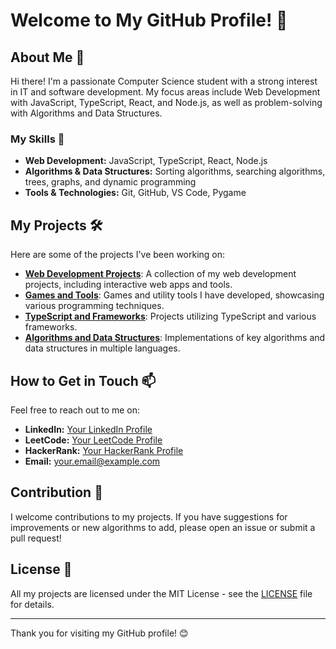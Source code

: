 # Welcome to My GitHub Profile! 🎉

## About Me 👋

Hi there! I'm a passionate Computer Science student with a strong interest in IT and software development. My focus areas include Web Development with JavaScript, TypeScript, React, and Node.js, as well as problem-solving with Algorithms and Data Structures.

### My Skills 🚀

- **Web Development:** JavaScript, TypeScript, React, Node.js
- **Algorithms & Data Structures:** Sorting algorithms, searching algorithms, trees, graphs, and dynamic programming
- **Tools & Technologies:** Git, GitHub, VS Code, Pygame

## My Projects 🛠️

Here are some of the projects I've been working on:

- **[Web Development Projects](https://github.com/username/web-development-projects)**: A collection of my web development projects, including interactive web apps and tools.
- **[Games and Tools](https://github.com/username/games-and-tools)**: Games and utility tools I have developed, showcasing various programming techniques.
- **[TypeScript and Frameworks](https://github.com/username/typescript-and-frameworks)**: Projects utilizing TypeScript and various frameworks.
- **[Algorithms and Data Structures](https://github.com/username/algorithms-and-data-structures)**: Implementations of key algorithms and data structures in multiple languages.

## How to Get in Touch 📫

Feel free to reach out to me on:

- **LinkedIn:** [Your LinkedIn Profile](https://linkedin.com/in/thiago-pereira-2227a12b8)
- **LeetCode:** [Your LeetCode Profile](https://leetcode.com/your-profile)
- **HackerRank:** [Your HackerRank Profile](https://www.hackerrank.com/your-profile)
- **Email:** your.email@example.com

## Contribution 🤝

I welcome contributions to my projects. If you have suggestions for improvements or new algorithms to add, please open an issue or submit a pull request!

## License 📜

All my projects are licensed under the MIT License - see the [LICENSE](LICENSE) file for details.

---

Thank you for visiting my GitHub profile! 😊
